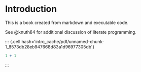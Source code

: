 # Introduction

This is a book created from markdown and executable code.

See @knuth84 for additional discussion of literate programming.



::: {.cell hash='intro_cache/pdf/unnamed-chunk-1_8573db28eb947668d83a1d96977305db'}

```{.r .cell-code}
1 + 1
```
:::
